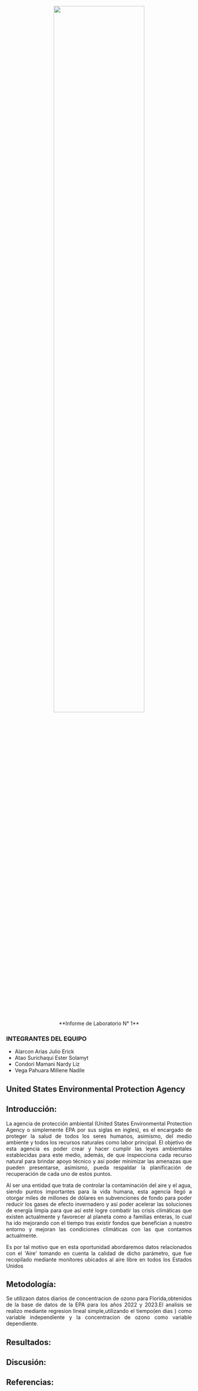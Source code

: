 <p align="center">
  <img src="https://github.com/JefHuiza/Fundamentos-de-Dise-o/assets/156036185/d3c66dfb-5faa-419b-bf1b-d897ea110ce7" width="70%">
</p>

<div style="text-align: center;">
  **Informe de Laboratorio N° 1**
</div>

 ### INTEGRANTES DEL EQUIPO
 
 - Alarcon Arias Julio Erick
 - Atao Surichaqui Ester Solamyt
 - Condori Mamani Nardy Liz
 - Vega Pahuara Millene Nadile


## United States Environmental Protection Agency

## Introducción: 

<p align="justify">
La agencia de protección ambiental (United States Environmental Protection Agency o simplemente EPA por sus siglas en ingles), es el encargado de proteger la salud de todos los seres humanos, asimismo, del medio ambiente y todos los recursos naturales como labor principal. El objetivo de esta agencia es poder crear y hacer cumplir las leyes ambientales establecidas para este medio, además, de que inspecciona cada recurso natural para brindar apoyo técnico y así poder minimizar las amenazas que pueden presentarse, asímismo, pueda respaldar la planificación de recuperación de cada uno de estos puntos.
</p>
<p align="justify">
Al ser una entidad que trata de controlar la contaminación del aire y el agua, siendo puntos importantes para la vida humana, esta agencia llegó a otorgar miles de millones de dólares en subvenciones de fondo para poder reducir los gases de efecto invernadero y así poder acelerar las soluciones de energía limpia para que así esté logre combatir las crisis climáticas que existen actualmente y favorecer al planeta como a familias enteras, lo cual ha ido mejorando con el tiempo tras existir fondos que benefician a nuestro entorno y mejoran las condiciones climáticas con las que contamos actualmente.
</p>
<p align="justify">
Es por tal motivo que en esta oportunidad abordaremos datos relacionados con el 'Aire' tomando en cuenta la calidad de dicho parámetro, que fue recopilado mediante monitores ubicados al aire libre en todos los Estados Unidos
</p>

## Metodología:

<p align="justify">
Se utilizaon datos diarios de concentracion de ozono para Florida,obtenidos de la base de datos de la EPA para los años 2022 y 2023.El analisis se realizo mediante regresion lineal simple,utilizando el tiempo(en dias ) como variable independiente y la concentracion de ozono como variable dependiente.
</p>

## Resultados: 


## Discusión:
## Referencias:
